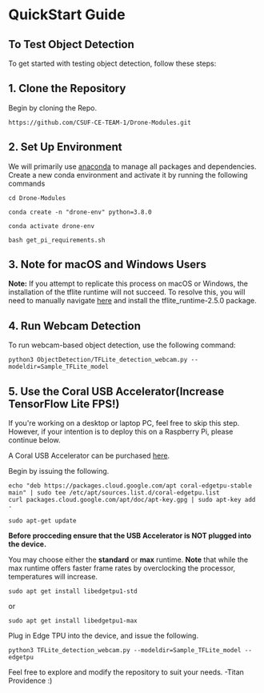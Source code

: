 # QuickStart Guide

## To Test Object Detection

To get started with testing object detection, follow these steps:

## 1. Clone the Repository

Begin by cloning the Repo.

```
https://github.com/CSUF-CE-TEAM-1/Drone-Modules.git
```

## 2. Set Up Environment

We will primarily use [anaconda](https://www.anaconda.com/download) to manage all packages and dependencies. Create a new conda environment and activate it by running the following commands

```
cd Drone-Modules

conda create -n "drone-env" python=3.8.0

conda activate drone-env

bash get_pi_requirements.sh

```

## 3. Note for macOS and Windows Users

**Note:** If you attempt to replicate this process on macOS or Windows, the installation of the tflite runtime will not succeed. To resolve this, you will need to manually navigate [here](https://github.com/google-coral/pycoral/releases/) and install the tflite_runtime-2.5.0 package.

## 4. Run Webcam Detection

To run webcam-based object detection, use the following command:

```
python3 ObjectDetection/TFLite_detection_webcam.py --modeldir=Sample_TFLite_model
```

## 5. Use the Coral USB Accelerator(Increase TensorFlow Lite FPS!)

If you're working on a desktop or laptop PC, feel free to skip this step. However, if your intention is to deploy this on a Raspberry Pi, please continue below.


A Coral USB Accelerator can be purchased [here](https://coral.ai/products/accelerator/).

Begin by issuing the following.

```
echo "deb https://packages.cloud.google.com/apt coral-edgetpu-stable main" | sudo tee /etc/apt/sources.list.d/coral-edgetpu.list
curl packages.cloud.google.com/apt/doc/apt-key.gpg | sudo apt-key add -

sudo apt-get update
```

**Before procceding ensure that the USB Accelerator is NOT plugged into the device.**

You may choose either the **standard** or **max** runtime. **Note** that while the max runtime offers faster frame rates by overclocking the processor, temperatures will increase.

```
sudo apt get install libedgetpu1-std
```

or

```
sudo apt get install libedgetpu1-max
```

Plug in Edge TPU into the device, and issue the following.

```
python3 TFLite_detection_webcam.py --modeldir=Sample_TFLite_model --edgetpu
```

Feel free to explore and modify the repository to suit your needs. -Titan Providence :)
